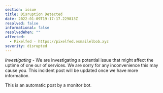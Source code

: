 ```yaml
---
section: issue
title: Disruption Detected
date: 2022-01-09T19:17:17.229813Z
resolved: false
informational: false
resolvedWhen: ""
affected:
  - Pixelfed - https://pixelfed.esmailelbob.xyz
severity: disrupted
---
```

*Investigating* - We are investigating a potential issue that might affect the uptime of one our of services. We are sorry for any inconvenience this may cause you. This incident post will be updated once we have more information.

This is an automatic post by a monitor bot.
        